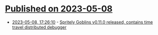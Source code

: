 # [Published on 2023-05-08](index.md)

* [2023-05-08, 17:26:10](https://lobste.rs/s/b1wj1p/spritely_goblins_v0_11_0_released) - [Spritely Goblins v0.11.0 released, contains time travel distributed debugger](https://spritely.institute/news/spritely-goblins-v0110-released-time-travel-distributed-debugging-and-more.html)
